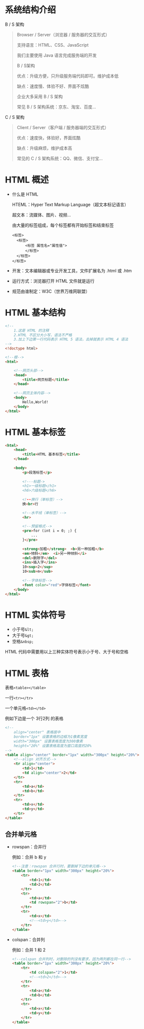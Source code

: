 # 系统结构介绍

B / S 架构

> Browser / Server（浏览器 / 服务器的交互形式）
>
> 支持语言：HTML、CSS、JavaScript
>
> 我们主要使用 Java 语言完成服务端的开发
>
> 
>
> B / S架构
>
>   优点：升级方便，只升级服务端代码即可。维护成本低
>
>   缺点：速度慢、体验不好、界面不炫酷
>
> 企业大多采用 B / S 架构
>
> 
>
> 常见 B / S 架构系统：京东、淘宝、百度...



C / S 架构

> Client / Server（客户端 / 服务器端的交互形式）
>
> 
>
> 优点：速度快，体验好，界面炫酷
>
> 缺点：升级麻烦，维护成本高
>
> 
>
> 常见的 C / S 架构系统：QQ、微信、支付宝...







# HTML 概述

- 什么是 HTML

  HTEML：Hyper Text Markup Language（超文本标记语言）

  超文本：流媒体、图片、视频...

  由大量的标签组成，每个标签都有开始标签和结束标签

  ```
  <标签>
  	<标签>
  		<标签 属性名="属性值">
  		</标签>
  	</标签>
  </标签>
  ```

- 开发：文本编辑器或专业开发工具，文件扩展名为 .html 或 .htm

- 运行方式：浏览器打开 HTML 文件就是运行

- 规范由谁制定：W3C（世界万维网联盟）







# HTML 基本结构

```html
<!--
	1.这是 HTML 的注释
	2.HTML 不区分大小写，语法不严格
	3.加上下边第一行代码表示 HTML 5 语法，去掉就表示 HTML 4 语法
-->
<!doctype html>

<!--根-->
<html>

	<!--网页头部-->
	<head>
		<title>网页标题</title>
	</head>
	
	<!--网页主体内容-->
	<body>
		Hello,World!
	</body>
</html>

```







# HTML 基本标签

```html
<html>
    <head>
        <title>HTML 基本标签</title>
    </head>
    
    <body>
		<p>段落标签</p>
        
		<!---标题->
		<h1>一级标题</h1>
        <h6>六级标题</h6>
		
		<!--换行（单标签）-->
		换<br>行

		<!--水平线（单标签）-->
		<hr>
        
        <!--预留格式-->
		<pre>for (int i = 0; ;) {
			...
		}</pre>
        
        <strong>加粗</strong>  <b>另一种加粗</b>
        <em>倾斜</em>  <i>另一种倾斜</i>
        <del>删除字</del>
        <ins>插入字</ins>
        10<sup>2</sup>
        10<sub>m</sub>
        
        <!--字体标签-->
        <font color="red">字体标签</font>
    </body>
</html>
```







# HTML 实体符号

- 小于号`&lt;`
- 大于号`&gt;`
- 空格`&nbsp;`

HTML 代码中需要用以上三种实体符号表示小于号、大于号和空格







# HTML 表格

表格`<table></table>`

一行`<tr></tr>`

一个单元格`<td></td>`



例如下边是一个 3行2列 的表格

```html
<!--
	align="center" 表格居中
	border="1px" 设置表格的边框为1像素宽度
	width="300px" 设置表格宽度为300像素
	height="20%" 设置表格高度为窗口高度的20%
-->
<table align="center" border="1px" width="300px" height="20%">
    <!--align 对齐方式-->
    <tr align="center">
        <td>1</td>
        <td align="center">2</td>
    </tr>
    <tr>
        <td>a</td>
        <td>b</td>
    </tr>
    <tr>
        <td>x</td>
        <td>y</td>
    </tr>
</table>
```



## 合并单元格

- rowspan：合并行

  例如：合并 b 和 y

  ```html
  <!--注意：rowspan 合并行时，要删掉下边的单元格-->
  <table border="1px" width="300px" height="20%">
      <tr>
          <td>1</td>
          <td>2</td>
      </tr>
      <tr>
          <td>a</td>
          <td rowspan="2">b</td>
      </tr>
      <tr>
          <td>x</td>
          <!--<td>y</td>-->
      </tr>
  </table>
  ```

- colspan：合并列

  例如：合并 1 和 2

  ```html
  <!--colspan 合并列时，对删除的列没有要求，因为两列都在同一行-->
  <table border="1px" width="300px" height="20%">
      <tr>
          <td colspan="2">1</td>
          <!--<td>2</td>-->
      </tr>
      <tr>
          <td>a</td>
          <td>b</td>
      </tr>
      <tr>
          <td>x</td>
          <td>y</td>
      </tr>
  </table>
  ```

  